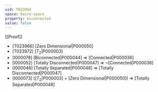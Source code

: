 ```yaml
---
uid: T023994
space: baire-space
property: biconnected
value: false
---
```

[[Proof]]

* [T023966] [Zero Dimensional|P000050]
* [T023972] [$T_2$|P000003]
* [I000078] [Biconnected|P000044] => [Connected|P000036]
* [I000052] [Totally Disconnected|P000047] => ~[Connected|P000036]
* [I000046] [Totally Separated|P000048] => [Totally Disconnected|P000047]
* [I000073] ([$T_2$|P000003] + [Zero Dimensional|P000050]) => [Totally Separated|P000048]

